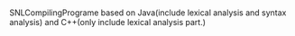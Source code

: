 # 
SNLCompilingPrograme based on Java(include lexical analysis and syntax analysis) and C++(only include lexical analysis part.)
